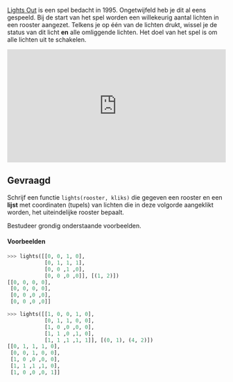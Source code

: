 <a href="https://en.wikipedia.org/wiki/Lights_Out_(game)" target="_blank">Lights Out</a> is een spel bedacht in 1995.
Ongetwijfeld heb je dit al eens gespeeld. Bij de start van het spel worden een willekeurig aantal lichten in een rooster aangezet.
Telkens je op één van de lichten drukt, wissel je de status van dit licht **en** alle omliggende lichten. Het doel van het spel is om alle lichten uit te schakelen.

<iframe width="100%" height="260" src="https://dieterpi.github.io/dodona-lights-out/" frameborder="0" style="color-scheme: auto;"></iframe>

## Gevraagd
Schrijf een functie `lights(rooster, kliks)` die gegeven een rooster en een **lijst** met coordinaten (tupels) van lichten die in deze volgorde aangeklikt worden, het uiteindelijke rooster bepaalt.

Bestudeer grondig onderstaande voorbeelden.

#### Voorbeelden

```python
>>> lights([[0, 0, 1, 0], 
            [0, 1, 1, 1],
            [0, 0 ,1 ,0],
            [0, 0 ,0 ,0]], [(1, 2)])
[[0, 0, 0, 0], 
 [0, 0, 0, 0],
 [0, 0 ,0 ,0],
 [0, 0 ,0 ,0]]
```


```python
>>> lights([[1, 0, 0, 1, 0], 
            [0, 1, 1, 0, 0],
            [1, 0 ,0 ,0, 0],
            [1, 1 ,0 ,1, 0],
            [1, 1 ,1 ,1, 1]], [(0, 1), (4, 2)])
[[0, 1, 1, 1, 0], 
 [0, 0, 1, 0, 0],
 [1, 0 ,0 ,0, 0],
 [1, 1 ,1 ,1, 0],
 [1, 0 ,0 ,0, 1]]
```
